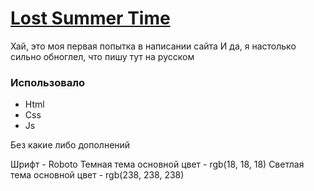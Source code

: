 # [Lost Summer Time](https://lost-summer-time.github.io/)

Хай, это моя первая попытка в написании сайта 
И да, я настолько сильно обноглел, что пишу тут на русском 

### Использовало
- Html
- Css
- Js

Без какие либо дополнений

Шрифт - Roboto
Темная тема основной цвет - rgb(18, 18, 18)
Светлая тема основной цвет - rgb(238, 238, 238)